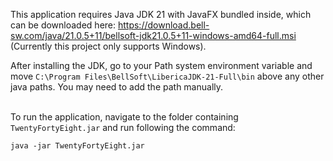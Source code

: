 This application requires Java JDK 21 with JavaFX bundled inside, which can be downloaded here: https://download.bell-sw.com/java/21.0.5+11/bellsoft-jdk21.0.5+11-windows-amd64-full.msi (Currently this project only supports Windows).

After installing the JDK, go to your Path system environment variable and move `C:\Program Files\BellSoft\LibericaJDK-21-Full\bin` above any other java paths. You may need to add the path manually.

<br>To run the application, navigate to the folder containing `TwentyFortyEight.jar` and run following the command:
```
java -jar TwentyFortyEight.jar
```
